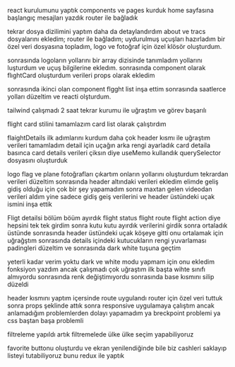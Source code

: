 <!-- 22 haziran -->

react kurulumunu yaptık
components ve pages kurduk
home sayfasına başlangıç mesajları yazdık
router ile bağladık

<!-- 23 haziran -->

tekrar dosya dizilimini yaptım daha da detaylandırdım about ve tracs
dosyalarını ekledim;
router ile bağladım;
uydurulmuş uçuşları hazırladım bir özel veri dosyasına topladım,
logo ve fotoğraf için özel klösör oluşturdum.

sonrasında logoların yollarını bir array dizisinde tanımladım yollarını luşturdum ve uçuş bilgilerine ekledım.
sonrasında component olarak flıghtCard oluşturdum verileri props olarak ekledim

sonrasında ikinci olan component flgght list inşa ettim
sonrasında saatlerce yolları düzeltim ve reacti olşturdum.

tailwind çalışmadı 2 saat tekrar kurumu ile uğraştım ve görev başarılı

<!-- 24 haziran -->

flight card stilini tamamlazım card list olarak çalıştırdım

<!-- 25 haziran -->

flaightDetails ilk adımlarını kurdum daha çok header kısmı ile uğraştım
verileri tamamladım detail için uçağın arka rengi ayarladık
card detaila basınca card details verileri çiksın diye useMemo kullandık
querySelector dosyasını oluşturduk

<!-- 26 haziran -->

logo flag ve plane fotoğrafları çıkartım onların yollarını oluşturdum tekrardan verileri düzeltim sonrasında header altındaki verileri ekledim elimde geliş gidiş olduğu için çok bir şey yapamadım sonra maxtan gelen videodan verileri aldım yine sadece gidiş geiş verilerini ve header üstündeki uçak ismini inşa ettik

 <!-- 27 haziran -->

Fligt detailsi bölüm böüm ayırdık flight status flight route flight action diye
hepsini tek tek girdim sonra kutu kutu ayırdık verilerini girdik sonra ortaladık üstünde sonrasında header üstündeki uçak köşeye gitti onu ortalamak için uğrağştım sonrasında details içindeki kutucukların rengi yuvarlaması padingleri düzeltim ve sonrasında dark white tuşuna geçtim

 <!-- 28 haziran -->

yeterli kadar verim yoktu dark ve white modu yapmam için onu ekledim fonksiyon yazdım ancak çalışmadı çok uğraştım ilk başta wihte sınıfı almıyordu sonrasında renk değiştimıyordu sonrasında base kısmını silip düzeldi

<!-- 30 haziran -->

header kısmını yaptım içersinde route uygulandı router için özel veri tuttuk sonra props şeklinde attık sonra responsive uygulamaya çalıştım ancak anlamadığım problemlerden dolayı yapamadım ya breckpoint problemi ya css baştan başa problemli

<!-- 1 temmuz -->

filtreleme yapıldı artık filtremelede ülke ülke seçim yapabiliyoruz

<!-- 2 temmuz  -->

favorite buttonu oluşturdu ve ekran yenilendiğinde bile biz cashleri saklayıp listeyi tutabiliyoruz bunu redux ile yaptık
